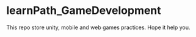 # learnPath_GameDevelopment
This repo store unity, mobile and web games practices. Hope it help you.
